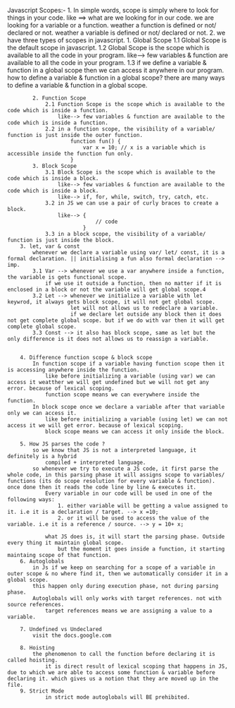 Javascript 
    Scopes:-
        1. In simple words, scope is simply where to look for things in your code.
           like ==> what are we looking for in our code.
                      we are looking for a variable or a function.
                          weather a function is defined or not/ declared or not.
                          weather a variable is defined or not/ declared or not.
        2. we have three types of scopes in javascript.
            1. Global Scope
                1.1 Global Scope is the default scope in javascript.
                1.2 Global Scope is the scope which is available to all the code in your program.
                    like--> few variables & function are available to all the code in your program.
                1.3 if we define a variable & function in a global scope then we can access it anywhere in our program.
                    how to define a variable & function in a global scope?
                        there are many ways to define a variable & function in a global scope.
                          
            2. Function Scope
                2.1 Function Scope is the scope which is available to the code which is inside a function.
                    like--> few variables & function are available to the code which is inside a function.
                2.2 in a function scope, the visibility of a variable/ function is just inside the outer function.
                        function fun() {
                            var x = 10; // x is a variable which is accessible inside the function fun only.
                        }
            3. Block Scope
                3.1 Block Scope is the scope which is available to the code which is inside a block.
                    like--> few variables & function are available to the code which is inside a block.
                    like--> if, for, while, switch, try, catch, etc.
                3.2 in JS we can use a pair of curly braces to create a block.
                    like--> {
                                // code
                            }
                3.3 in a block scope, the visibility of a variable/ function is just inside the block. 
        3. let, var & const
            whenever we declare a variable using var/ let/ const, it is a formal declaration. || initialising a fun also formal declaration --> imp. 
            3.1 Var --> whenever we use a var anywhere inside a function, the variable is gets functional scope. 
                if we use it outside a function, then no matter if it is enclosed in a block or not the variable will get global scope.4
            3.2 Let --> whenever we initialize a variable with let keywrod, it always gets block scope, it will not get global scope.
                        let will not allows us to redeclare a variable.
                        if we declare let outside any block then it does not get complete global scope. but if we do with var then it will get complete global scope.
            3.3 Const --> it also has block scope, same as let but the only difference is it does not allows us to reassign a variable.

     
        4. Difference function scope & block scope
            In function scope if a variable having function scope then it is accessing anywhere inside the function.
                like before initializing a variable (using var) we can access it weatther we will get undefined but we will not get any error. because of lexical scoping.
                function scope means we can everywhere inside the function.
            In block scope once we declare a variable after that variable only we can access it.
                like before initializing a variable (using let) we can not access it we will get error. because of lexical scoping.
                block scope means we can access it only inside the block.
        
        5. How JS parses the code ?
            so we know that JS is not a interpreted language, it definitely is a hybrid 
                compiled + interpreted language.
            so whenever we try to execute a JS code, it first parse the whole code, in this parsing phase it will assigns scope to variables/ functions (its do scope resolution for every variable & function). once done then it reads the code line by line & executes it. 
                Every variable in our code will be used in one of the following ways:
                    1. either variable will be getting a value assigned to it. i.e it is a declaration / target. --> x =10;
                    2. or it will be used to access the value of the variable. i.e it is a reference / source. --> y = 10+ x;

                what JS does is, it will start the parsing phase. Outside every thing it maintain global scope. 
                    but the moment it goes inside a function, it starting maintaing scope of that function. 
        6. Autoglobals
            in Js if we keep on searching for a scope of a variable in outer scope & no where find it, then we automatically consider it in a global scope.
            this happen only during execution phase, not during parsing phase.
            Autoglobals will only works with target references. not with source references.
                target references means we are assigning a value to a variable.
        
        7. Undefined vs Undeclared 
            visit the docs.google.com 

        8. Hoisting
            the phenomenon to call the function before declaring it is called hoisting.
                it is direct result of lexical scoping that happens in JS, due to which we are able to access some function & variable before declaring it. which gives us a notion that they are moved up in the file. 
        9. Strict Mode
                in strict mode autoglobals will BE prehibited.
        


          